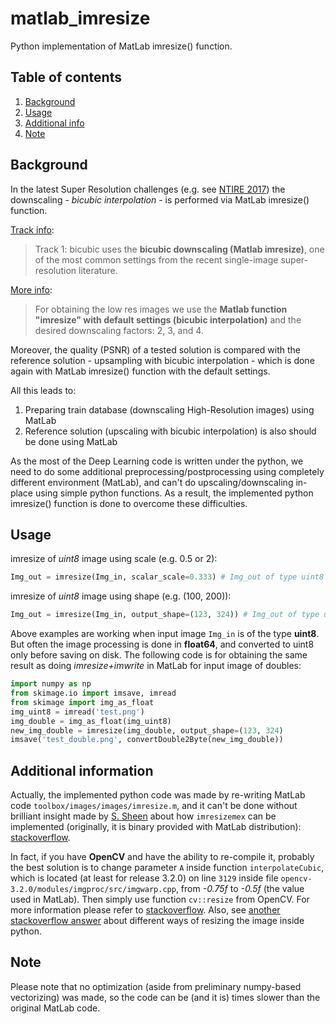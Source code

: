 # matlab_imresize
Python implementation of MatLab imresize() function.

## Table of contents
1. [Background](#background)
2. [Usage](#usage)
3. [Additional info](#addinfo)
4. [Note](#note)
## Background <a name="background"></a>
In the latest Super Resolution challenges (e.g. see [NTIRE 2017](http://www.vision.ee.ethz.ch/ntire17/)) the downscaling - *bicubic interpolation* - is performed via MatLab imresize() function.

[Track info](http://www.vision.ee.ethz.ch/ntire17/#challenge):
> Track 1: bicubic  uses the **bicubic downscaling (Matlab imresize)**, one of the most common settings from the recent single-image super-resolution literature.

[More info](https://competitions.codalab.org/competitions/16303):
> For obtaining the low res images we use the **Matlab function "imresize" with default settings (bicubic interpolation)** and the desired downscaling factors: 2, 3, and 4.

Moreover, the quality (PSNR) of a tested solution is compared with the reference solution - upsampling with bicubic interpolation - which is done again with MatLab imresize() function with the default settings.

All this leads to:
1. Preparing train database (downscaling High-Resolution images) using MatLab
2. Reference solution (upscaling with bicubic interpolation) is also should be done using MatLab

As the most of the Deep Learning code is written under the python, we need to do some additional preprocessing/postprocessing using completely different environment (MatLab), and can't do upscaling/downscaling in-place using simple python functions. As a result, the implemented python imresize() function is done to overcome these difficulties.
## Usage <a name="usage"></a>
imresize of *uint8* image using scale (e.g. 0.5 or 2):
```python
Img_out = imresize(Img_in, scalar_scale=0.333) # Img_out of type uint8
```
imresize of *uint8* image using shape (e.g. (100, 200)):
```python
Img_out = imresize(Img_in, output_shape=(123, 324)) # Img_out of type uint8
```
Above examples are working when input image `Img_in` is of the type **uint8**. But often the image processing is done in **float64**, and converted to uint8 only before saving on disk. The following code is for obtaining the same result as doing *imresize+imwrite* in MatLab for input image of doubles:
```python
import numpy as np
from skimage.io import imsave, imread
from skimage import img_as_float
img_uint8 = imread('test.png')
img_double = img_as_float(img_uint8)
new_img_double = imresize(img_double, output_shape=(123, 324)
imsave('test_double.png', convertDouble2Byte(new_img_double))
```
## Additional information <a name="addinfo"></a>
Actually, the implemented python code was made by re-writing MatLab code `toolbox/images/images/imresize.m`, and it can't be done without brilliant insight made by [S. Sheen](https://stackoverflow.com/users/6073407/s-sheen) about how `imresizemex` can be implemented (originally, it is binary provided with MatLab distribution): [stackoverflow](https://stackoverflow.com/questions/36047357/what-does-imresizemex-do-in-matlab-imresize-function).

In fact, if you have **OpenCV** and have the ability to re-compile it, probably the best solution is to change parameter `A` inside function `interpolateCubic`, which is located (at least for release 3.2.0) on line `3129` inside file `opencv-3.2.0/modules/imgproc/src/imgwarp.cpp`, from *-0.75f* to *-0.5f* (the value used in MatLab). Then simply use function `cv::resize` from OpenCV. For more information please refer to [stackoverflow](https://stackoverflow.com/questions/26823140/imresize-trying-to-understand-the-bicubic-interpolation). Also, see [another stackoverflow answer](https://stackoverflow.com/questions/29958670/how-to-use-matlabs-imresize-in-python) about different ways of resizing the image inside python.
## Note <a name="note"></a>
Please note that no optimization (aside from preliminary numpy-based vectorizing) was made, so the code can be (and it is) times slower than the original MatLab code.

